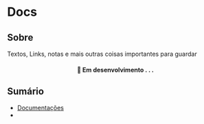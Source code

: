# Docs


## Sobre 

Textos, Links, notas e mais outras coisas importantes para guardar

<h4 align="center"> 
	🚧  Em desenvolvimento . . .
</h4>

## Sumário

* [Documentações](https://github.com/palomaavena/palomaavena/blob/main/comandos/documenta%C3%A7%C3%B5es.md)
* [    ]( )
  
  






